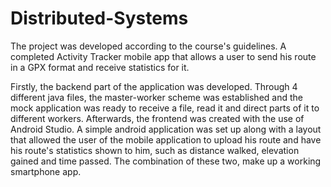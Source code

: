# Distributed-Systems

The project was developed according to the course's guidelines. A completed Activity Tracker mobile app that allows a user to send his route in a GPX format and receive statistics for it.

Firstly, the backend part of the application was developed. Through 4 different java files, the master-worker scheme was established and the mock application was ready to receive a file, read it and direct parts of it to different workers. 
Afterwards, the frontend was created with the use of Android Studio. A simple android application was set up along with a layout that allowed the user of the mobile application to upload his route and have his route's statistics shown to him, such as distance walked, elevation gained and time passed. The combination of these two, make up a working smartphone app.



